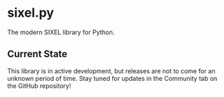 # sixel.py

The modern SIXEL library for Python.

## Current State

This library is in active development, but releases are not to come for an unknown period of time.
Stay tuned for updates in the Community tab on the GitHub repository!
